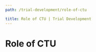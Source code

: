 ```yaml
---
path: /trial-development/role-of-ctu

title: Role of CTU | Trial Development
---
```


# Role of CTU
